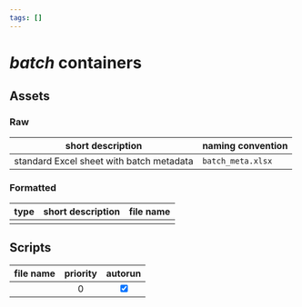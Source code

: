 ```yaml
---
tags: []
---
```

# *batch* containers
## Assets
### Raw

| short description                        | naming convention |
| ---------------------------------------- | ----------------- |
| standard Excel sheet with batch metadata | `batch_meta.xlsx` | 

### Formatted

| type | short description | file name | 
| ---- | ----------------- | --------- |
|      |                   |           |

## Scripts

| file name | priority | autorun |
| --------- |:--------:|:-------:|
|           |    0     | <input type="checkbox" checked> |
